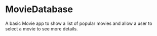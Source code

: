 # MovieDatabase
A basic Movie app to show a list of popular movies and allow a user to select a movie to see more details.

